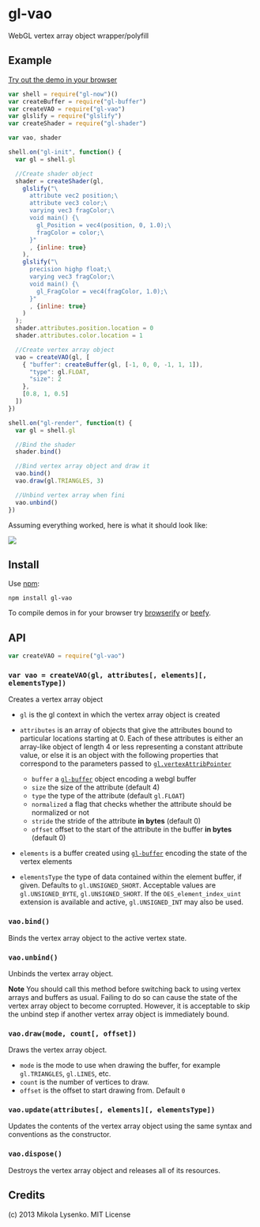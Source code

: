 gl-vao
======
WebGL vertex array object wrapper/polyfill

## Example

[Try out the demo in your browser](http://stack.gl/gl-vao/)

```javascript
var shell = require("gl-now")()
var createBuffer = require("gl-buffer")
var createVAO = require("gl-vao")
var glslify = require("glslify")
var createShader = require("gl-shader")

var vao, shader

shell.on("gl-init", function() {
  var gl = shell.gl

  //Create shader object
  shader = createShader(gl,
    glslify("\
      attribute vec2 position;\
      attribute vec3 color;\
      varying vec3 fragColor;\
      void main() {\
        gl_Position = vec4(position, 0, 1.0);\
        fragColor = color;\
      }"
      , {inline: true}
    ),
    glslify("\
      precision highp float;\
      varying vec3 fragColor;\
      void main() {\
        gl_FragColor = vec4(fragColor, 1.0);\
      }"
      , {inline: true}
    )
  );
  shader.attributes.position.location = 0
  shader.attributes.color.location = 1

  //Create vertex array object
  vao = createVAO(gl, [
    { "buffer": createBuffer(gl, [-1, 0, 0, -1, 1, 1]),
      "type": gl.FLOAT,
      "size": 2
    },
    [0.8, 1, 0.5]
  ])
})

shell.on("gl-render", function(t) {
  var gl = shell.gl

  //Bind the shader
  shader.bind()

  //Bind vertex array object and draw it
  vao.bind()
  vao.draw(gl.TRIANGLES, 3)

  //Unbind vertex array when fini
  vao.unbind()
})
```

Assuming everything worked, here is what it should look like:

<img src="http://stackgl.github.io/gl-vao/screenshot.png">

## Install

Use [npm](https://npmjs.org/):

    npm install gl-vao
    
To compile demos in for your browser try [browserify](https://github.com/substack/node-browserify) or [beefy](https://github.com/chrisdickinson/beefy).

## API

```javascript
var createVAO = require("gl-vao")
```

### `var vao = createVAO(gl, attributes[, elements][, elementsType])`
Creates a vertex array object

* `gl` is the gl context in which the vertex array object is created
* `attributes` is an array of objects that give the attributes bound to particular locations starting at 0.  Each of these attributes is either an array-like object of length 4 or less representing a constant attribute value, or else it is an object with the following properties that correspond to the parameters passed to [`gl.vertexAttribPointer`](http://www.khronos.org/opengles/sdk/docs/man/xhtml/glVertexAttribPointer.xml)

    + `buffer` a [`gl-buffer`](https://github.com/mikolalysenko/gl-buffer) object encoding a webgl buffer
    + `size` the size of the attribute (default 4)
    + `type` the type of the attribute (default `gl.FLOAT`)
    + `normalized` a flag that checks whether the attribute should be normalized or not
    + `stride` the stride of the attribute **in bytes** (default 0)
    + `offset` offset to the start of the attribute in the buffer **in bytes** (default 0)

* `elements` is a buffer created using [`gl-buffer`](https://github.com/mikolalysenko/gl-buffer) encoding the state of the vertex elements

* `elementsType` the type of data contained within the element buffer, if given. Defaults to `gl.UNSIGNED_SHORT`. Acceptable values are `gl.UNSIGNED_BYTE`, `gl.UNSIGNED_SHORT`. If the `OES_element_index_uint` extension is available and active, `gl.UNSIGNED_INT` may also be used.

### `vao.bind()`
Binds the vertex array object to the active vertex state.

### `vao.unbind()`
Unbinds the vertex array object.

**Note** You should call this method before switching back to using vertex arrays and buffers as usual.  Failing to do so can cause the state of the vertex array object to become corrupted.  However, it is acceptable to skip the unbind step if another vertex array object is immediately bound.

### `vao.draw(mode, count[, offset])`
Draws the vertex array object.

* `mode` is the mode to use when drawing the buffer, for example `gl.TRIANGLES`, `gl.LINES`, etc.
* `count` is the number of vertices to draw.
* `offset` is the offset to start drawing from.  Default `0`

### `vao.update(attributes[, elements][, elementsType])`
Updates the contents of the vertex array object using the same syntax and conventions as the constructor.

### `vao.dispose()`
Destroys the vertex array object and releases all of its resources.


## Credits
(c) 2013 Mikola Lysenko. MIT License
